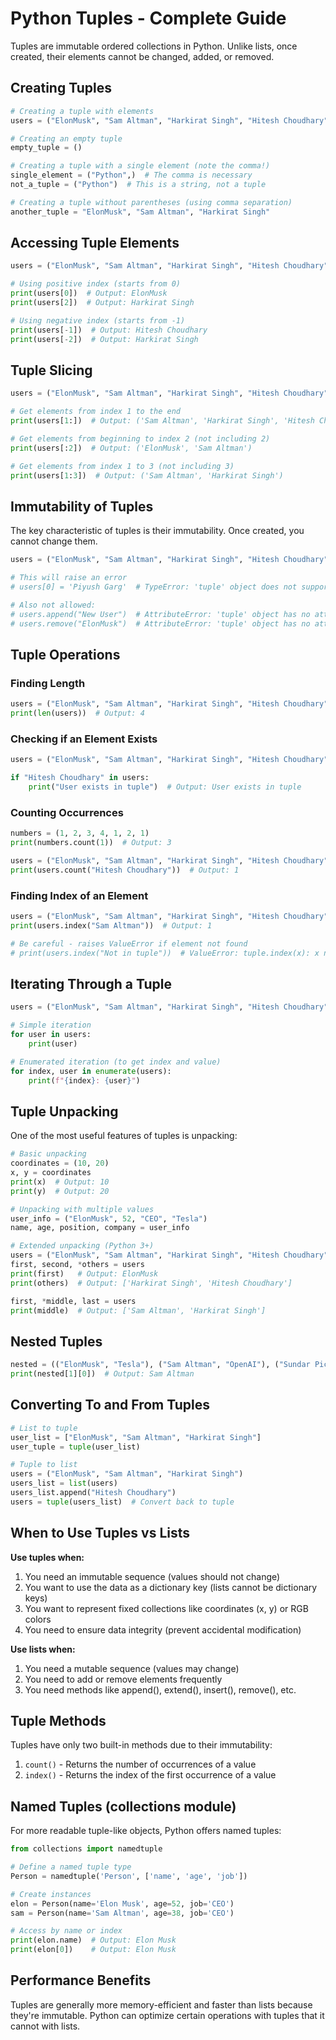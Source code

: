 # Python Tuples - Complete Guide

Tuples are immutable ordered collections in Python. Unlike lists, once created, their elements cannot be changed, added, or removed.

## Creating Tuples

```python
# Creating a tuple with elements
users = ("ElonMusk", "Sam Altman", "Harkirat Singh", "Hitesh Choudhary")

# Creating an empty tuple
empty_tuple = ()

# Creating a tuple with a single element (note the comma!)
single_element = ("Python",)  # The comma is necessary
not_a_tuple = ("Python")  # This is a string, not a tuple

# Creating a tuple without parentheses (using comma separation)
another_tuple = "ElonMusk", "Sam Altman", "Harkirat Singh"
```

## Accessing Tuple Elements

```python
users = ("ElonMusk", "Sam Altman", "Harkirat Singh", "Hitesh Choudhary")

# Using positive index (starts from 0)
print(users[0])  # Output: ElonMusk
print(users[2])  # Output: Harkirat Singh

# Using negative index (starts from -1)
print(users[-1])  # Output: Hitesh Choudhary
print(users[-2])  # Output: Harkirat Singh
```

## Tuple Slicing

```python
users = ("ElonMusk", "Sam Altman", "Harkirat Singh", "Hitesh Choudhary")

# Get elements from index 1 to the end
print(users[1:])  # Output: ('Sam Altman', 'Harkirat Singh', 'Hitesh Choudhary')

# Get elements from beginning to index 2 (not including 2)
print(users[:2])  # Output: ('ElonMusk', 'Sam Altman')

# Get elements from index 1 to 3 (not including 3)
print(users[1:3])  # Output: ('Sam Altman', 'Harkirat Singh')
```

## Immutability of Tuples

The key characteristic of tuples is their immutability. Once created, you cannot change them.

```python
users = ("ElonMusk", "Sam Altman", "Harkirat Singh", "Hitesh Choudhary")

# This will raise an error
# users[0] = 'Piyush Garg'  # TypeError: 'tuple' object does not support item assignment

# Also not allowed:
# users.append("New User")  # AttributeError: 'tuple' object has no attribute 'append'
# users.remove("ElonMusk")  # AttributeError: 'tuple' object has no attribute 'remove'
```

## Tuple Operations

### Finding Length

```python
users = ("ElonMusk", "Sam Altman", "Harkirat Singh", "Hitesh Choudhary")
print(len(users))  # Output: 4
```

### Checking if an Element Exists

```python
users = ("ElonMusk", "Sam Altman", "Harkirat Singh", "Hitesh Choudhary")

if "Hitesh Choudhary" in users:
    print("User exists in tuple")  # Output: User exists in tuple
```

### Counting Occurrences

```python
numbers = (1, 2, 3, 4, 1, 2, 1)
print(numbers.count(1))  # Output: 3

users = ("ElonMusk", "Sam Altman", "Harkirat Singh", "Hitesh Choudhary")
print(users.count("Hitesh Choudhary"))  # Output: 1
```

### Finding Index of an Element

```python
users = ("ElonMusk", "Sam Altman", "Harkirat Singh", "Hitesh Choudhary")
print(users.index("Sam Altman"))  # Output: 1

# Be careful - raises ValueError if element not found
# print(users.index("Not in tuple"))  # ValueError: tuple.index(x): x not in tuple
```

## Iterating Through a Tuple

```python
users = ("ElonMusk", "Sam Altman", "Harkirat Singh", "Hitesh Choudhary")

# Simple iteration
for user in users:
    print(user)

# Enumerated iteration (to get index and value)
for index, user in enumerate(users):
    print(f"{index}: {user}")
```

## Tuple Unpacking

One of the most useful features of tuples is unpacking:

```python
# Basic unpacking
coordinates = (10, 20)
x, y = coordinates
print(x)  # Output: 10
print(y)  # Output: 20

# Unpacking with multiple values
user_info = ("ElonMusk", 52, "CEO", "Tesla")
name, age, position, company = user_info

# Extended unpacking (Python 3+)
users = ("ElonMusk", "Sam Altman", "Harkirat Singh", "Hitesh Choudhary")
first, second, *others = users
print(first)   # Output: ElonMusk
print(others)  # Output: ['Harkirat Singh', 'Hitesh Choudhary']

first, *middle, last = users
print(middle)  # Output: ['Sam Altman', 'Harkirat Singh']
```

## Nested Tuples

```python
nested = (("ElonMusk", "Tesla"), ("Sam Altman", "OpenAI"), ("Sundar Pichai", "Google"))
print(nested[1][0])  # Output: Sam Altman
```

## Converting To and From Tuples

```python
# List to tuple
user_list = ["ElonMusk", "Sam Altman", "Harkirat Singh"]
user_tuple = tuple(user_list)

# Tuple to list
users = ("ElonMusk", "Sam Altman", "Harkirat Singh")
users_list = list(users)
users_list.append("Hitesh Choudhary")
users = tuple(users_list)  # Convert back to tuple
```

## When to Use Tuples vs Lists

**Use tuples when:**
1. You need an immutable sequence (values should not change)
2. You want to use the data as a dictionary key (lists cannot be dictionary keys)
3. You want to represent fixed collections like coordinates (x, y) or RGB colors
4. You need to ensure data integrity (prevent accidental modification)

**Use lists when:**
1. You need a mutable sequence (values may change)
2. You need to add or remove elements frequently
3. You need methods like append(), extend(), insert(), remove(), etc.

## Tuple Methods

Tuples have only two built-in methods due to their immutability:

1. `count()` - Returns the number of occurrences of a value
2. `index()` - Returns the index of the first occurrence of a value

## Named Tuples (collections module)

For more readable tuple-like objects, Python offers named tuples:

```python
from collections import namedtuple

# Define a named tuple type
Person = namedtuple('Person', ['name', 'age', 'job'])

# Create instances
elon = Person(name='Elon Musk', age=52, job='CEO')
sam = Person(name='Sam Altman', age=38, job='CEO')

# Access by name or index
print(elon.name)  # Output: Elon Musk
print(elon[0])    # Output: Elon Musk
```

## Performance Benefits

Tuples are generally more memory-efficient and faster than lists because they're immutable. Python can optimize certain operations with tuples that it cannot with lists.
